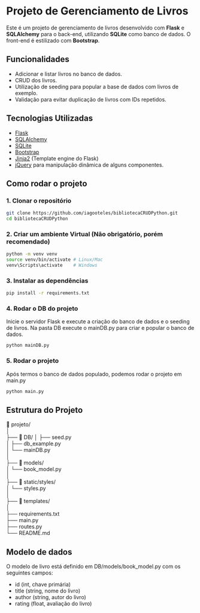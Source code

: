 # Projeto de Gerenciamento de Livros

Este é um projeto de gerenciamento de livros desenvolvido com **Flask** e **SQLAlchemy** para o back-end, utilizando **SQLite** como banco de dados. O front-end é estilizado com **Bootstrap**.

## Funcionalidades

- Adicionar e listar livros no banco de dados.
- CRUD dos livros.
- Utilização de seeding para popular a base de dados com livros de exemplo.
- Validação para evitar duplicação de livros com IDs repetidos.

## Tecnologias Utilizadas

- [Flask](https://flask.palletsprojects.com/en/2.3.x/)
- [SQLAlchemy](https://www.sqlalchemy.org/)
- [SQLite](https://www.sqlite.org/index.html)
- [Bootstrap](https://getbootstrap.com/)
- [Jinja2](https://jinja.palletsprojects.com/en/3.1.x/) (Template engine do Flask)
- [jQuery](https://jquery.com/) para manipulação dinâmica de alguns componentes.

## Como rodar o projeto

### 1. Clonar o repositório

```bash
git clone https://github.com/iagooteles/bibliotecaCRUDPython.git
cd bibliotecaCRUDPython
```

### 2. Criar um ambiente Virtual (Não obrigatório, porém recomendado)

```bash
python -m venv venv
source venv/bin/activate # Linux/Mac
venv\Scripts\activate    # Windows
```

### 3. Instalar as dependências

```bash
pip install -r requirements.txt
```

### 4. Rodar o DB do projeto
Inicie o servidor Flask e execute a criação do banco de dados e o seeding de livros.
Na pasta DB execute o mainDB.py para criar e popular o banco de dados.

```bash
python mainDB.py
```

### 5. Rodar o projeto
Após termos o banco de dados populado, podemos rodar o projeto em main.py

```bash
python main.py
```

## Estrutura do Projeto

📂 projeto/  
│  
├── 📂 DB/
│   ├── seed.py  
│   ├── db_example.py             
│   └── mainDB.py                
│  
├── 📂 models/                  
│   └── book_model.py            
│  
├── 📂 static/styles/        
│   └── styles.py  
│  
├── 📂 templates/               
│  
├── requirements.txt          
├── main.py                   
├── routes.py                    
└── README.md                


## Modelo de dados

O modelo de livro está definido em DB/models/book_model.py com os seguintes campos:

- id (int, chave primária)
- title (string, nome do livro)
- author (string, autor do livro)
- rating (float, avaliação do livro)
